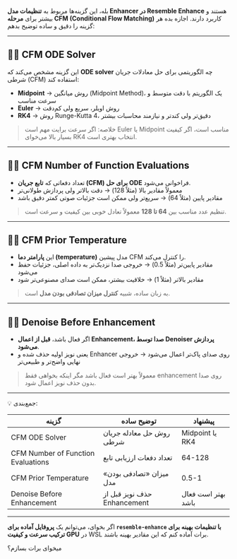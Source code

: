 بله، این گزینه‌ها مربوط به **تنظیمات مدل Enhancer در Resemble Enhance** هستند و بیشتر برای **مرحله CFM (Conditional Flow Matching)** کاربرد دارند. اجازه بده هر گزینه را دقیق و ساده توضیح بدهم:

---

## ۱️⃣ CFM ODE Solver

این گزینه مشخص می‌کند که **ODE solver** چه الگوریتمی برای حل معادلات جریان شرطی (CFM) استفاده کند:

* **Midpoint** → روش میانگین (Midpoint Method)، یک الگوریتم با دقت متوسط و سرعت مناسب
* **Euler** → روش اویلر، سریع ولی کم‌دقت
* **RK4** → روش Runge-Kutta 4، دقیق‌تر ولی کندتر و نیازمند محاسبات بیشتر

> خلاصه: اگر سرعت برایت مهم است Euler یا Midpoint مناسب است، اگر کیفیت بسیار بالا می‌خوای RK4 انتخاب بهتری است.

---

## ۲️⃣ CFM Number of Function Evaluations

* تعداد دفعاتی که **تابع جریان (CFM) برای حل ODE** فراخوانی می‌شود.
* معمولاً مقادیر بالا (مثلاً 128) → دقت بالاتر ولی پردازش طولانی‌تر
* مقادیر پایین (مثلاً 64) → سریع‌تر ولی ممکن است جزئیات صوتی کمتر دقیق باشد

> تنظیم عدد مناسب بین **64 تا 128** معمولاً تعادل خوبی بین کیفیت و سرعت است.

---

## ۳️⃣ CFM Prior Temperature

* این **پارامتر دما (temperature)** مدل پیشین CFM را کنترل می‌کند.
* مقادیر پایین‌تر (مثلاً 0.5) → خروجی صدا نزدیک‌تر به داده اصلی، جزئیات حفظ می‌شود
* مقادیر بالاتر (مثلاً 1) → خلاقیت بیشتر، ممکن است صدای مصنوعی‌تر شود

> به زبان ساده، شبیه **کنترل میزان تصادفی بودن مدل** است.

---

## ۴️⃣ Denoise Before Enhancement

* اگر فعال باشد، **قبل از اعمال Enhancement، صدا توسط Denoiser پردازش می‌شود**.
* یعنی نویز اولیه حذف شده و Enhancer روی صدای پاک‌تر اعمال می‌شود → خروجی نهایی واضح‌تر و طبیعی‌تر

> معمولاً بهتر است فعال باشد مگر اینکه بخواهی فقط enhancement روی صدا بدون حذف نویز اعمال شود.

---

💡 جمع‌بندی:

| گزینه                              | توضیح ساده                  | پیشنهاد            |
| ---------------------------------- | --------------------------- | ------------------ |
| CFM ODE Solver                     | روش حل معادله جریان شرطی    | Midpoint یا RK4    |
| CFM Number of Function Evaluations | تعداد دفعات ارزیابی تابع    | 64-128             |
| CFM Prior Temperature              | میزان «تصادفی بودن» مدل     | 0.5-1              |
| Denoise Before Enhancement         | حذف نویز قبل از Enhancement | بهتر است فعال باشد |

---

اگر بخوای، می‌توانم یک **پروفایل آماده برای `resemble-enhance` با تنظیمات بهینه برای ترکیب سرعت و کیفیت GPU** در WSL برات آماده کنم که این مقادیر بهینه باشند.

میخوای برات بسازم؟
